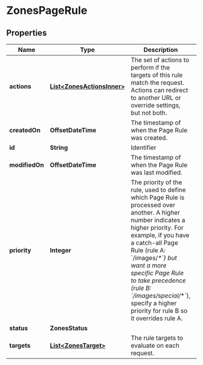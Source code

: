 

# ZonesPageRule


## Properties

| Name | Type | Description | Notes |
|------------ | ------------- | ------------- | -------------|
|**actions** | [**List&lt;ZonesActionsInner&gt;**](ZonesActionsInner.md) | The set of actions to perform if the targets of this rule match the request. Actions can redirect to another URL or override settings, but not both. |  |
|**createdOn** | **OffsetDateTime** | The timestamp of when the Page Rule was created. |  [readonly] |
|**id** | **String** | Identifier |  [readonly] |
|**modifiedOn** | **OffsetDateTime** | The timestamp of when the Page Rule was last modified. |  [readonly] |
|**priority** | **Integer** | The priority of the rule, used to define which Page Rule is processed over another. A higher number indicates a higher priority. For example, if you have a catch-all Page Rule (rule A: &#x60;/images/_*&#x60;) but want a more specific Page Rule to take precedence (rule B: &#x60;/images/special/_*&#x60;), specify a higher priority for rule B so it overrides rule A. |  |
|**status** | **ZonesStatus** |  |  |
|**targets** | [**List&lt;ZonesTarget&gt;**](ZonesTarget.md) | The rule targets to evaluate on each request. |  |



